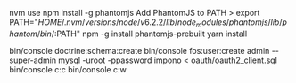 nvm use
npm install -g phantomjs
Add PhantomJS to PATH > export PATH="$HOME/.nvm/versions/node/v6.2.2/lib/node_modules/phantomjs/lib/phantom/bin/:$PATH"
npm -g install phantomjs-prebuilt
yarn install

bin/console doctrine:schema:create
bin/console fos:user:create admin --super-admin
mysql -uroot -ppassword impono < oauth/oauth2_client.sql
bin/console c:c
bin/console c:w
